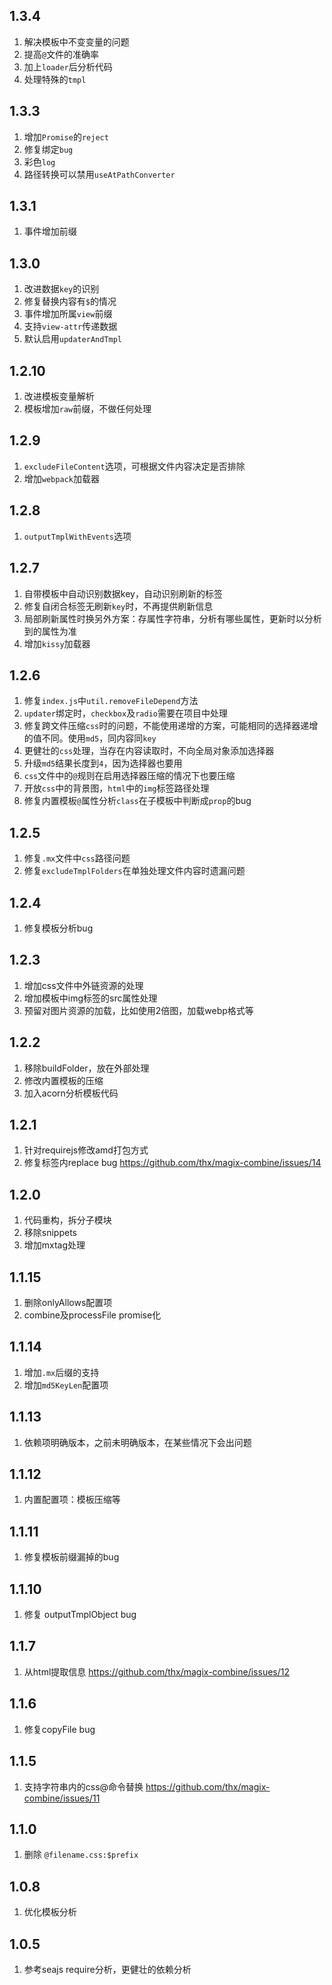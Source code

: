 ## 1.3.4
1. 解决模板中不变变量的问题
2. 提高`@`文件的准确率
3. 加上`loader`后分析代码
4. 处理特殊的`tmpl`

## 1.3.3
1. 增加`Promise`的`reject`
2. 修复绑定`bug`
3. 彩色`log`
4. 路径转换可以禁用`useAtPathConverter`

## 1.3.1
1. 事件增加前缀

## 1.3.0
1. 改进数据`key`的识别
2. 修复替换内容有`$`的情况
3. 事件增加所属`view`前缀
4. 支持`view-attr`传递数据
5. 默认启用`updaterAndTmpl`

## 1.2.10
1. 改进模板变量解析
2. 模板增加`raw`前缀，不做任何处理

## 1.2.9
1. `excludeFileContent`选项，可根据文件内容决定是否排除
2. 增加`webpack`加载器

## 1.2.8
1. `outputTmplWithEvents`选项

## 1.2.7
1. 自带模板中自动识别数据key，自动识别刷新的标签
2. 修复自闭合标签无刷新`key`时，不再提供刷新信息
3. 局部刷新属性时换另外方案：存属性字符串，分析有哪些属性，更新时以分析到的属性为准
4. 增加`kissy`加载器

## 1.2.6
1. 修复`index.js`中`util.removeFileDepend`方法
2. `updater`绑定时，`checkbox`及`radio`需要在项目中处理
3. 修复跨文件压缩`css`时的问题，不能使用递增的方案，可能相同的选择器递增的值不同。使用`md5`，同内容同`key`
4. 更健壮的`css`处理，当存在内容读取时，不向全局对象添加选择器
5. 升级`md5`结果长度到`4`，因为选择器也要用
6. `css`文件中的`@`规则在启用选择器压缩的情况下也要压缩
7. 开放`css`中的背景图，`html`中的`img`标签路径处理
8. 修复内置模板`@`属性分析`class`在子模板中判断成`prop`的bug

## 1.2.5
1. 修复`.mx`文件中`css`路径问题
2. 修复`excludeTmplFolders`在单独处理文件内容时遗漏问题

## 1.2.4
1. 修复模板分析bug

## 1.2.3
1. 增加css文件中外链资源的处理
2. 增加模板中img标签的src属性处理
3. 预留对图片资源的加载，比如使用2倍图，加载webp格式等

## 1.2.2
1. 移除buildFolder，放在外部处理
2. 修改内置模板的压缩
3. 加入acorn分析模板代码

## 1.2.1
1. 针对requirejs修改amd打包方式
2. 修复标签内replace bug https://github.com/thx/magix-combine/issues/14

## 1.2.0
1. 代码重构，拆分子模块
2. 移除snippets
3. 增加mxtag处理

## 1.1.15
1. 删除onlyAllows配置项
2. combine及processFile promise化

## 1.1.14
1. 增加`.mx`后缀的支持
2. 增加`md5KeyLen`配置项

## 1.1.13
1. 依赖项明确版本，之前未明确版本，在某些情况下会出问题

## 1.1.12
1. 内置配置项：模板压缩等

## 1.1.11
1. 修复模板前缀漏掉的bug

## 1.1.10
1. 修复 outputTmplObject bug

## 1.1.7
1. 从html提取信息 https://github.com/thx/magix-combine/issues/12

## 1.1.6
1. 修复copyFile bug

## 1.1.5
1. 支持字符串内的css@命令替换 https://github.com/thx/magix-combine/issues/11

## 1.1.0
1. 删除 `@filename.css:$prefix`

## 1.0.8
1. 优化模板分析

## 1.0.5
1. 参考seajs require分析，更健壮的依赖分析